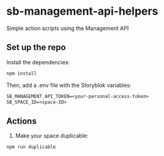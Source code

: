 # sb-management-api-helpers
Simple action scripts using the Management API

## Set up the repo
Install the dependencies:

```bash
npm install
```

Then, add a .env file with the Storyblok variables:

```txt
SB_MANAGEMENT_API_TOKEN=<your-personal-access-token>
SB_SPACE_ID=<space-ID>
```

## Actions

1. Make your space duplicable:

  ```bash
  npm run duplicable
  ```
